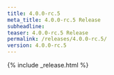 ```yaml
---
title: 4.0.0-rc.5
meta_title: 4.0.0-rc.5 Release
subheadline: 
teaser: 4.0.0-rc.5 Release
permalink: /releases/4.0.0-rc.5/
version: 4.0.0-rc.5
---
```


{% include _release.html %}

